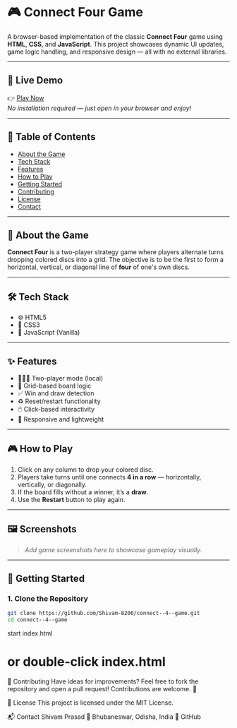 # 🎮 Connect Four Game

A browser-based implementation of the classic **Connect Four** game using **HTML**, **CSS**, and **JavaScript**. This project showcases dynamic UI updates, game logic handling, and responsive design — all with no external libraries.

---

## 🔗 Live Demo

👉 [Play Now](https://shivam-8200.github.io/connect--4--game/)  
_No installation required — just open in your browser and enjoy!_

---

## 📌 Table of Contents

- [About the Game](#about-the-game)
- [Tech Stack](#tech-stack)
- [Features](#features)
- [How to Play](#how-to-play)
- [Getting Started](#getting-started)
- [Contributing](#contributing)
- [License](#license)
- [Contact](#contact)

---

## 🎯 About the Game

**Connect Four** is a two-player strategy game where players alternate turns dropping colored discs into a grid. The objective is to be the first to form a horizontal, vertical, or diagonal line of **four** of one's own discs.

---

## 🛠️ Tech Stack

- ⚙️ HTML5
- 🎨 CSS3
- 🧠 JavaScript (Vanilla)

---

## ✨ Features

- 🧑‍🤝‍🧑 Two-player mode (local)
- 📏 Grid-based board logic
- ✅ Win and draw detection
- ♻️ Reset/restart functionality
- 🖱️ Click-based interactivity
- 📱 Responsive and lightweight

---

## 🎮 How to Play

1. Click on any column to drop your colored disc.
2. Players take turns until one connects **4 in a row** — horizontally, vertically, or diagonally.
3. If the board fills without a winner, it’s a **draw**.
4. Use the **Restart** button to play again.

---

## 🖼️ Screenshots

> _Add game screenshots here to showcase gameplay visually._

---

## 🚀 Getting Started

### 1. Clone the Repository

```bash
git clone https://github.com/Shivam-8200/connect--4--game.git
cd connect--4--game
```
start index.html
# or double-click index.html

🤝 Contributing
Have ideas for improvements?
Feel free to fork the repository and open a pull request! Contributions are welcome. 🌟

📄 License
This project is licensed under the MIT License.

📬 Contact
Shivam Prasad
📍 Bhubaneswar, Odisha, India
🔗 GitHub





